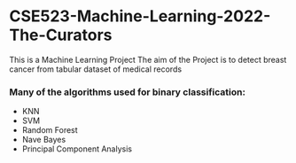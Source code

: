 # CSE523-Machine-Learning-2022-The-Curators
This is a Machine Learning Project
The aim of the Project is to detect breast cancer from tabular dataset of medical records
### Many of the algorithms used for binary classification:
- KNN
- SVM
- Random Forest
- Nave Bayes
- Principal Component Analysis
